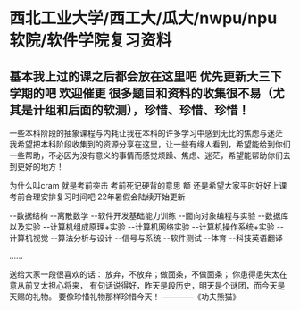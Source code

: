 # 西北工业大学/西工大/瓜大/nwpu/npu软院/软件学院复习资料

## 基本我上过的课之后都会放在这里吧 优先更新大三下学期的吧 欢迎催更 很多题目和资料的收集很不易（尤其是计组和后面的软测），珍惜、珍惜、珍惜！

一些本科阶段的抽象课程与内耗让我在本科的许多学习中感到无比的焦虑与迷茫
我希望把本科阶段收集到的资源分享在这里，让一些有缘人看到，希望能给到你们一些帮助，不必因为没有意义的事情而感觉烦躁、焦虑、迷茫，希望能帮助你们去到更好的地方！

为什么叫cram 就是考前突击 考前死记硬背的意思 额 还是希望大家平时好好上课考前合理安排复习时间吧
22年暑假会陆续开始更新

--数据结构
--离散数学
--软件开发基础能力训练
--面向对象编程与实验
--数据库以及实验
--计算机组成原理+实验
--计算机网络实验
--计算机操作系统+实验
--计算机视觉
--算法分析与设计
--信号与系统
--软件测试
--体育
--科技英语翻译

......


送给大家一段很喜欢的话：
放弃，不放弃；做面条，不做面条；
你患得患失太在意从前又太担心将来，
有句话说得好，昨天是段历史，明天是个谜团，而今天是天赐的礼物。
要像珍惜礼物那样珍惜今天！
              ————《功夫熊猫》
          
